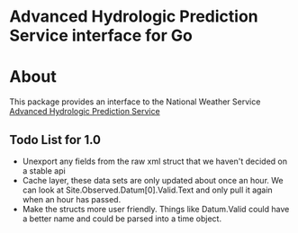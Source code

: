 # Advanced Hydrologic Prediction Service interface for Go

# About

This package provides an interface to the National Weather Service [Advanced Hydrologic Prediction Service](https://water.weather.gov/ahps2/)

## Todo List for 1.0
* Unexport any fields from the raw xml struct that we haven't decided on a stable api
* Cache layer, these data sets are only updated about once an hour. We can look at Site.Observed.Datum[0].Valid.Text and only pull it again when an hour has passed.
* Make the structs more user friendly. Things like Datum.Valid could have a better name and could be parsed into a time object.
